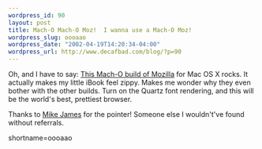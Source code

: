 ```yaml
--- 
wordpress_id: 90
layout: post
title: Mach-O Mach-O Moz!  I wanna use a Mach-O Moz!
wordpress_slug: oooaao
wordpress_date: "2002-04-19T14:20:34-04:00"
wordpress_url: http://www.decafbad.com/blog/?p=90
---
```

<p>Oh, and I have to say: <a href="http://homepage.mac.com/risc_abacus/">This Mach-O build of Mozilla</a> for Mac OS X rocks.  It actually makes my little iBook feel zippy.  Makes me wonder why they even bother with the other builds.  Turn on the Quartz font rendering, and this will be the world's best, prettiest browser.  </p>
<p>Thanks to <a href="http://radio.weblogs.com/0100629/2002/04/17.html#a78">Mike James</a> for the pointer!  Someone else I wouldn't've found without referrals.</p>
<!--more-->
shortname=oooaao
